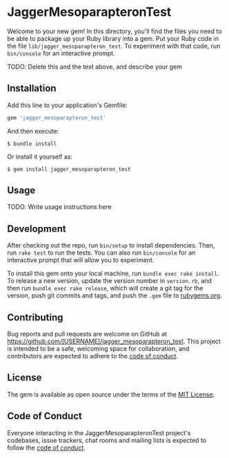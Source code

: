 # JaggerMesoparapteronTest

Welcome to your new gem! In this directory, you'll find the files you need to be able to package up your Ruby library into a gem. Put your Ruby code in the file `lib/jagger_mesoparapteron_test`. To experiment with that code, run `bin/console` for an interactive prompt.

TODO: Delete this and the text above, and describe your gem

## Installation

Add this line to your application's Gemfile:

```ruby
gem 'jagger_mesoparapteron_test'
```

And then execute:

    $ bundle install

Or install it yourself as:

    $ gem install jagger_mesoparapteron_test

## Usage

TODO: Write usage instructions here

## Development

After checking out the repo, run `bin/setup` to install dependencies. Then, run `rake test` to run the tests. You can also run `bin/console` for an interactive prompt that will allow you to experiment.

To install this gem onto your local machine, run `bundle exec rake install`. To release a new version, update the version number in `version.rb`, and then run `bundle exec rake release`, which will create a git tag for the version, push git commits and tags, and push the `.gem` file to [rubygems.org](https://rubygems.org).

## Contributing

Bug reports and pull requests are welcome on GitHub at https://github.com/[USERNAME]/jagger_mesoparapteron_test. This project is intended to be a safe, welcoming space for collaboration, and contributors are expected to adhere to the [code of conduct](https://github.com/[USERNAME]/jagger_mesoparapteron_test/blob/master/CODE_OF_CONDUCT.md).


## License

The gem is available as open source under the terms of the [MIT License](https://opensource.org/licenses/MIT).

## Code of Conduct

Everyone interacting in the JaggerMesoparapteronTest project's codebases, issue trackers, chat rooms and mailing lists is expected to follow the [code of conduct](https://github.com/[USERNAME]/jagger_mesoparapteron_test/blob/master/CODE_OF_CONDUCT.md).
